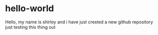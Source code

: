 # hello-world


Hello, my name is shirley and i have just crested a new github repository
just testing this thing out
